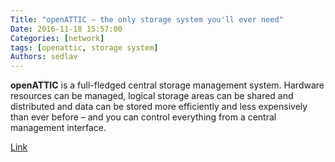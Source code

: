```yaml
---
Title: "openATTIC — the only storage system you'll ever need"
Date: 2016-11-18 15:57:00
Categories: [network]
tags: [openattic, storage system]
Authors: sedlav
---
```


**openATTIC** is a full-fledged central storage management system. Hardware resources can be managed, logical storage areas can be shared and distributed and data can be stored more efficiently and less expensively than ever before – and you can control everything from a central management interface.

[Link](http://openattic.org/home.html)
